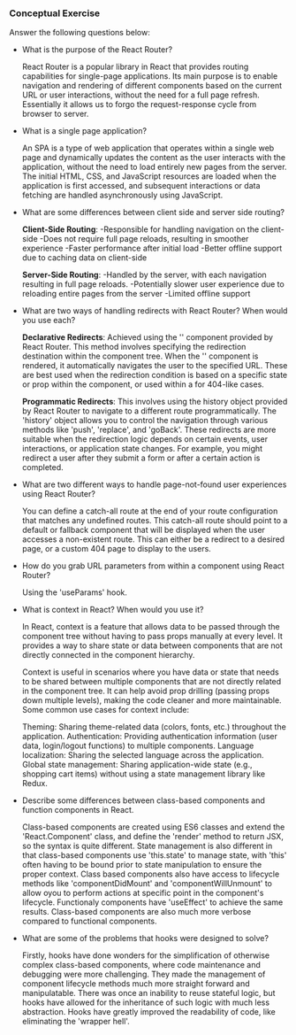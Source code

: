 ### Conceptual Exercise

Answer the following questions below:

- What is the purpose of the React Router?

  React Router is a popular library in React that provides routing capabilities for single-page applications. Its main purpose is to enable navigation and rendering of different components based on the current URL or user interactions, without the need for a full page refresh. Essentially it allows us to forgo the request-response cycle from browser to server.

- What is a single page application?

  An SPA is a type of web application that operates within a single web page and dynamically updates the content as the user interacts with the application, without the need to load entirely new pages from the server. The initial HTML, CSS, and JavaScript resources are loaded when the application is first accessed, and subsequent interactions or data fetching are handled asynchronously using JavaScript.

- What are some differences between client side and server side routing?

  **Client-Side Routing**:
  -Responsible for handling navigation on the client-side
  -Does not require full page reloads, resulting in smoother experience
  -Faster performance after initial load
  -Better offline support due to caching data on client-side

  **Server-Side Routing**:
  -Handled by the server, with each navigation resulting in full page reloads.
  -Potentially slower user experience due to reloading entire pages from the server
  -Limited offline support

- What are two ways of handling redirects with React Router? When would you use each?

  **Declarative Redirects**:
  Achieved using the '<Redirect>' component provided by React Router. This method involves specifying the redirection destination within the component tree. When the '<Redirect>' component is rendered, it automatically navigates the user to the specified URL. These are best used when the redirection condition is based on a specific state or prop within the component, or used within a <Switch> for 404-like cases.

  **Programmatic Redirects**:
  This involves using the history object provided by React Router to navigate to a different route programmatically. The 'history' object allows you to control the navigation through various methods like 'push', 'replace', and 'goBack'. These redirects are more suitable when the redirection logic depends on certain events, user interactions, or application state changes. For example, you might redirect a user after they submit a form or after a certain action is completed. 

- What are two different ways to handle page-not-found user experiences using React Router? 

  You can define a catch-all route at the end of your route configuration that matches any undefined routes. This catch-all route should point to a default or fallback component that will be displayed when the user accesses a non-existent route. This can either be a redirect to a desired page, or a custom 404 page to display to the users. 


- How do you grab URL parameters from within a component using React Router?

  Using the 'useParams' hook. 

- What is context in React? When would you use it?

  In React, context is a feature that allows data to be passed through the component tree without having to pass props manually at every level. It provides a way to share state or data between components that are not directly connected in the component hierarchy.

  Context is useful in scenarios where you have data or state that needs to be shared between multiple components that are not directly related in the component tree. It can help avoid prop drilling (passing props down multiple levels), making the code cleaner and more maintainable. Some common use cases for context include:

    Theming: Sharing theme-related data (colors, fonts, etc.) throughout the application.
    Authentication: Providing authentication information (user data, login/logout functions) to multiple components.
    Language localization: Sharing the selected language across the application.
    Global state management: Sharing application-wide state (e.g., shopping cart items) without using a state management library like Redux.

- Describe some differences between class-based components and function
  components in React.

  Class-based components are created using ES6 classes and extend the 'React.Component' class, and define the 'render' method to return JSX, so the syntax is quite different. State management is also different in that class-based components use 'this.state' to manage state, with 'this' often having to be bound prior to state manipulation to ensure the proper context. Class based components also have access to lifecycle methods like 'componentDidMount' and 'componentWillUnmount' to allow oyou to perform actions at specific point in the component's lifecycle. Functionaly components have 'useEffect' to achieve the same results. Class-based components are also much more verbose compared to functional components. 

- What are some of the problems that hooks were designed to solve?

  Firstly, hooks have done wonders for the simplification of otherwise complex class-based components, where code maintenance and debugging were more challenging. They made the management of component lifecycle methods much more straight forward and manipulatable. There was once an inability to reuse stateful logic, but hooks have allowed for the inheritance of such logic with much less abstraction. Hooks have greatly improved the readability of code, like eliminating the 'wrapper hell'. 